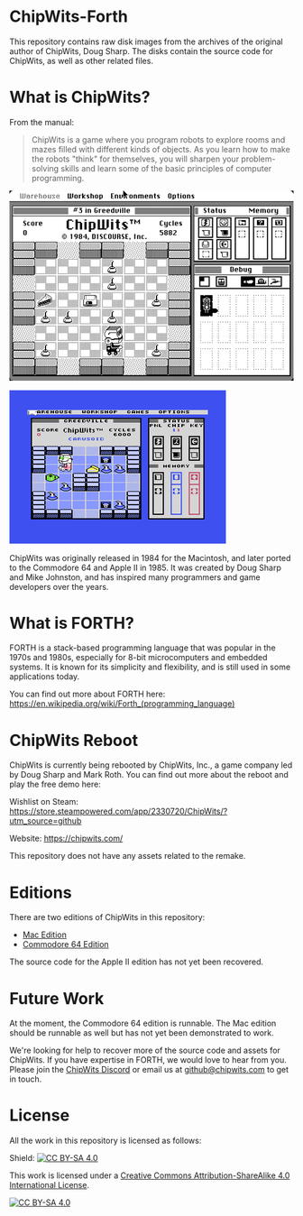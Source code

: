 # ChipWits-Forth

This repository contains raw disk images from the archives of the original author of
ChipWits, Doug Sharp. The disks contain the source code for ChipWits, as well as other
related files.

# What is ChipWits?

From the manual:

> ChipWits is a game where you program robots to explore rooms and mazes filled with different
> kinds of objects. As you learn how to make the robots "think" for themselves, you will sharpen
> your problem-solving skills and learn some of the basic principles of computer programming.

![Mac ChipWits Screenshot](mac/docs/mac-chipwits.png)

![C64 ChipWits Screenshot](c64/docs/c64-chipwits.png)

ChipWits was originally released in 1984 for the Macintosh, and later ported to the Commodore 64
and Apple II in 1985. It was created by Doug Sharp and Mike Johnston, and has inspired many
programmers and game developers over the years.

# What is FORTH?

FORTH is a stack-based programming language that was popular in the 1970s and 1980s,
especially for 8-bit microcomputers and embedded systems. It is known for its simplicity
and flexibility, and is still used in some applications today.

You can find out more about FORTH here: https://en.wikipedia.org/wiki/Forth_(programming_language)

# ChipWits Reboot

ChipWits is currently being rebooted by ChipWits, Inc., a game company led by Doug Sharp and
Mark Roth. You can find out more about the reboot and play the free demo here:

Wishlist on Steam: https://store.steampowered.com/app/2330720/ChipWits/?utm_source=github 

Website: https://chipwits.com/

This repository does not have any assets related to the remake.

# Editions

There are two editions of ChipWits in this repository:

- [Mac Edition](mac/README.md)
- [Commodore 64 Edition](c64/README.md)

The source code for the Apple II edition has not yet been recovered.

# Future Work

At the moment, the Commodore 64 edition is runnable. The Mac edition should be runnable
as well but has not yet been demonstrated to work.

We're looking for help to recover more of the source code and assets for ChipWits. If you have
expertise in FORTH, we would love to hear from you. Please join the
[ChipWits Discord](https://discord.com/invite/D4G3np9RWm) or email us at
[github@chipwits.com](mailto:github@chipwits.com) to get in touch.

# License

All the work in this repository is licensed as follows:

Shield: [![CC BY-SA 4.0][cc-by-sa-shield]][cc-by-sa]

This work is licensed under a
[Creative Commons Attribution-ShareAlike 4.0 International License][cc-by-sa].

[![CC BY-SA 4.0][cc-by-sa-image]][cc-by-sa]

[cc-by-sa]: http://creativecommons.org/licenses/by-sa/4.0/
[cc-by-sa-image]: https://licensebuttons.net/l/by-sa/4.0/88x31.png
[cc-by-sa-shield]: https://img.shields.io/badge/License-CC%20BY--SA%204.0-lightgrey.svg
